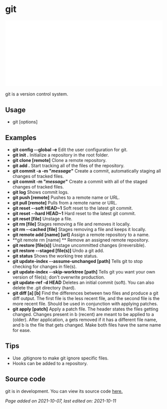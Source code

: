 # git
![Git Logo by Jason Long is licensed under the Creative Commons Attribution 3.0 Unported License.](../img/git.png)

git is a version control system.

## Usage
- git [options]

## Examples
- **git config --global -e** Edit the user configuration for git.
- **git init .** Initialize a repository in the root folder.
- **git clone [remote]** Clone a remote repository.
- **git add .** Start tracking all of the files of the repository.
- **git commit -a -m "*message*"** Create a commit, automatically staging all changes of tracked files.
- **git commit -m "*message*"** Create a commit with all of the staged changes of tracked files.
- **git log** Shows commit logs. 
- **git push [remote]** Pushes to a remote name or URL. 
- **git pull [remote]** Pulls from a remote name or URL. 
- **git reset --soft HEAD~1** Soft reset to the latest git commit. 
- **git reset --hard HEAD~1** Hard reset to the latest git commit.
- **git reset [file]** Unstage a file.
- **git rm [file]** Stages removing a file and removes it locally. 
- **git rm --cached [file]** Stages removing a file and keeps it locally. 
- **git remote add [name] [url]** Assign a remote repository to a name. 
- **git remote rm [name] ** Remove an assigned remote repository. 
- **git restore [file(s)]** Unstage uncommitted changes (irreversible). 
- **git restore --staged [file(s)]** Undo a git add. 
- **git status** Shows the working tree status. 
- **git update-index --assume-unchanged [path]** Tells git to stop checking for changes in file(s). 
- **git update-index --skip-worktree [path]** Tells git you want your own version of file(s); don't overwrite production. 
- **git update-ref -d HEAD** Deletes an initial commit (soft). You can also delete the .git directory (hard). 
- **git diff [a] [b]** Find the differences between two files and produce a git diff output.
    The first file is the less recent file, and the second file is the more recent file.
    Should be used in conjunction with applying patches. 
- **git apply [patch]** Apply a patch file.
    The header states the files getting changed. Changes present in b (recent) are meant to be applied to a (older).
    After application, a gets removed if it has a different file name, and b is the file that gets changed.
    Make both files have the same name for ease.

## Tips
- Use .gitignore to make git ignore specific files.
- Hooks can be added to a repository.

## Source code
git is in development. You can view its source code [here.](https://github.com/git/git)

*Page added on 2021-10-07, last edited on: 2021-10-11*

